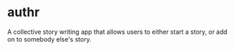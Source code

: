 # authr
A collective story writing app that allows users to either start a story, or add on to somebody else's story.
